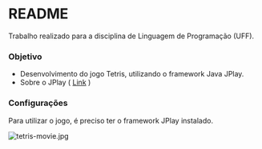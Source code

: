 # README #

Trabalho realizado para a disciplina de Linguagem de Programação (UFF). 

### Objetivo ###

* Desenvolvimento do jogo Tetris, utilizando o framework Java JPlay.
* Sobre o JPlay ( [Link](http://www2.ic.uff.br/jplay/index.html) ) 

### Configurações ###

Para utilizar o jogo, é preciso ter o framework JPlay instalado. 

![tetris-movie.jpg](https://bitbucket.org/repo/x5ndrB/images/1317354950-tetris-movie.jpg)